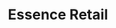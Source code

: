 ---
layout: post
type: post
title: Essence Retail

description: "Desenvolvimento da landing page Essence Retail com Pug e Sass."
categories: ['portfolio']
tags: ['Front-end']
type: single
live: "https://varejo.essenceit.com/"
permalink: /portfolio/:title/
---